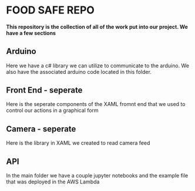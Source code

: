 # FOOD SAFE REPO

#### This repository is the collection of all of the work put into our project. We have a few sections

## Arduino

Here we have a c# library we can utilize to communicate to the arduino. We also have the associated arduino code located in this folder.

## Front End - seperate

Here is the seperate components of the XAML fromnt end that we used to control our actions in a graphical form

## Camera - seperate

Here is the library in XAML we created to read camera feed

## API

In the main folder we have a couple jupyter notebooks and the example file that was deployed in the AWS Lambda


